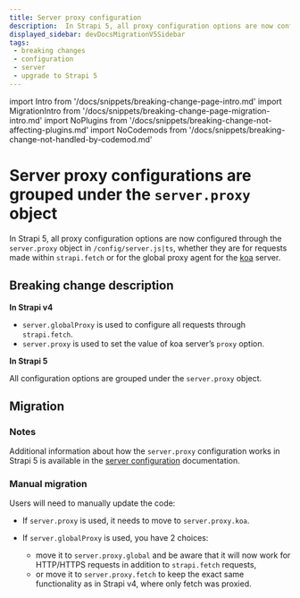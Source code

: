 ```yaml
---
title: Server proxy configuration
description:  In Strapi 5, all proxy configuration options are now configured through the 'server.proxy' object in the '/config/server.js|ts' instead of having various option names such as 'globalProxy' and 'proxy' in Strapi v4.
displayed_sidebar: devDocsMigrationV5Sidebar
tags:
 - breaking changes
 - configuration
 - server
 - upgrade to Strapi 5
---
```


import Intro from '/docs/snippets/breaking-change-page-intro.md'
import MigrationIntro from '/docs/snippets/breaking-change-page-migration-intro.md'
import NoPlugins from '/docs/snippets/breaking-change-not-affecting-plugins.md'
import NoCodemods from '/docs/snippets/breaking-change-not-handled-by-codemod.md'

#  Server proxy configurations are grouped under the `server.proxy` object

In Strapi 5, all proxy configuration options are now configured through the `server.proxy` object in `/config/server.js|ts`, whether they are for requests made within `strapi.fetch` or for the global proxy agent for the [koa](https://koajs.com/) server.

<Intro />
<NoPlugins />
<NoCodemods />

## Breaking change description

<SideBySideContainer>

<SideBySideColumn>

**In Strapi v4**

* `server.globalProxy` is used to configure all requests through `strapi.fetch`.
* `server.proxy` is used to set the value of koa server’s `proxy` option.

</SideBySideColumn>

<SideBySideColumn>

**In Strapi 5**

All configuration options are grouped under the `server.proxy` object.

</SideBySideColumn>

</SideBySideContainer>

## Migration

<MigrationIntro />

### Notes

Additional information about how the `server.proxy` configuration works in Strapi 5 is available in the [server configuration](/dev-docs/configurations/server) documentation.

### Manual migration

Users will need to manually update the code:

- If `server.proxy` is used, it needs to move to `server.proxy.koa`.

- If `server.globalProxy` is used, you have 2 choices:

  - move it to `server.proxy.global` and be aware that it will now work for HTTP/HTTPS requests in addition to `strapi.fetch` requests,
  - or move it to `server.proxy.fetch` to keep the exact same functionality as in Strapi v4, where only fetch was proxied.
